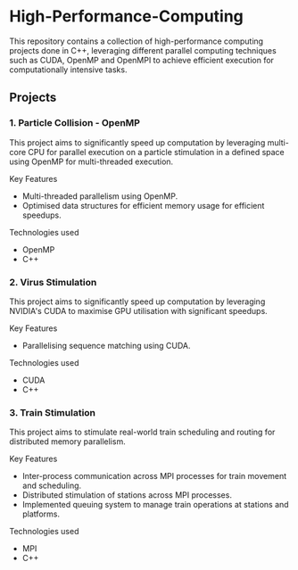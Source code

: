 # High-Performance-Computing

This repository contains a collection of high-performance computing projects done in C++, leveraging different parallel computing techniques such as CUDA, OpenMP and OpenMPI to achieve efficient execution for computationally intensive tasks.

## Projects
### 1. **Particle Collision - OpenMP**
This project aims to significantly speed up computation by leveraging multi-core CPU for parallel execution on a particle stimulation in a defined space using OpenMP for multi-threaded execution.

Key Features

- Multi-threaded parallelism using OpenMP.
- Optimised data structures for efficient memory usage for efficient speedups.

Technologies used

- OpenMP
- C++

### 2. **Virus Stimulation**
This project aims to significantly speed up computation by leveraging NVIDIA's CUDA to maximise GPU utilisation with significant speedups.

Key Features

- Parallelising sequence matching using CUDA.

Technologies used

- CUDA
- C++

### 3. **Train Stimulation**
This project aims to stimulate real-world train scheduling and routing for distributed memory parallelism.

Key Features

- Inter-process communication across MPI processes for train movement and scheduling.
- Distributed stimulation of stations across MPI processes.
- Implemented queuing system to manage train operations at stations and platforms.

Technologies used

- MPI
- C++

